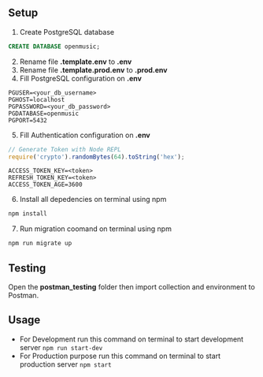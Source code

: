 ## Setup
1. Create PostgreSQL database
```sql
CREATE DATABASE openmusic;
``` 
2. Rename file **.template.env** to **.env**
3. Rename file **.template.prod.env** to **.prod.env**
4. Fill PostgreSQL configuration on **.env**
```env
PGUSER=<your_db_username>
PGHOST=localhost
PGPASSWORD=<your_db_password>
PGDATABASE=openmusic
PGPORT=5432
```
5. Fill Authentication configuration on **.env**
```js
// Generate Token with Node REPL
require('crypto').randomBytes(64).toString('hex');
```
```env
ACCESS_TOKEN_KEY=<token>
REFRESH_TOKEN_KEY=<token>
ACCESS_TOKEN_AGE=3600
```
6. Install all depedencies on terminal using npm
```bash
npm install
```
7. Run migration coomand on terminal using npm
```bash
npm run migrate up
```

## Testing
Open the **postman_testing** folder then import collection and environment to Postman.

## Usage
- For Development run this command on terminal to start development server ```npm run start-dev```
- For Production purpose run this command on terminal to start production server ```npm start```